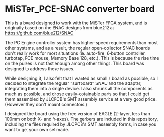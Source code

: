 # MiSTer_PCE-SNAC converter board

This is a board designed to work with the MiSTer FPGA system, and is originally based on
the SNAC designs from blue212 at https://github.com/blue212/SNAC

The PC Engine controller system has higher-speed requirements than most other systems, and
as a result, the regular open-collector SNAC boards don't really work for most situations
(ie. auto-fire, 6-button controller, turbotap, PCE mouse, Memory Base 128, etc.).  This is
because the rise time on the pulses is not fast enough among other things.  This board
was designed to address these issues.

While designing it, I also felt that I wanted as small a board as possible, so I decided
to integrate the regular "surfboard" SNAC and the adapter, integrating them into a single
device.  I also shrunk all the components as much as possible, and chose easily-obtainable
parts so that I could get them assembled by JLCPCB's SMT assembly service at a very good
price.  (However they don't mount connectors.)


I designed the board using the free version of EAGLE (2-layer, less than 100mm on both
X- and Y-axes).  The gerbers are included in this repository, including the files required
by JLCPCB's SMT assembly forms, in case you want to get your own set made.

